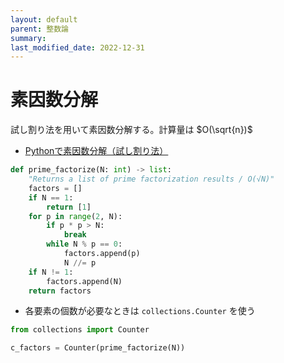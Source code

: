 ```yaml
---
layout: default
parent: 整数論
summary: 
last_modified_date: 2022-12-31
---
```


# 素因数分解

試し割り法を用いて素因数分解する。計算量は $O(\sqrt{n})$

- [Pythonで素因数分解（試し割り法）](https://note.nkmk.me/python-prime-factorization/)

```python
def prime_factorize(N: int) -> list:
    "Returns a list of prime factorization results / O(√N)"
    factors = []
    if N == 1:
        return [1]
    for p in range(2, N):
        if p * p > N:
            break
        while N % p == 0:
            factors.append(p)
            N //= p
    if N != 1:
        factors.append(N)
    return factors
```

- 各要素の個数が必要なときは `collections.Counter` を使う

```python
from collections import Counter

c_factors = Counter(prime_factorize(N))
```